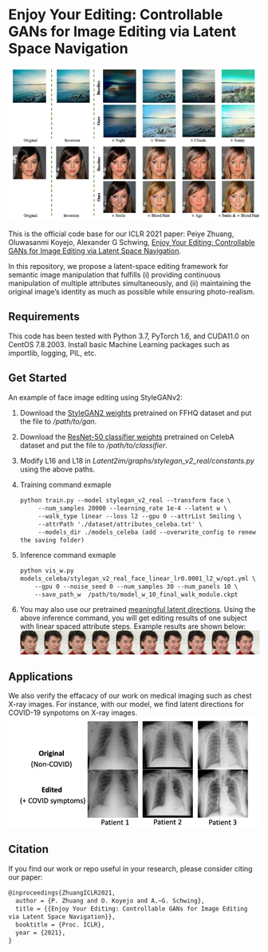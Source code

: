 # Enjoy Your Editing: Controllable GANs for Image Editing via Latent Space Navigation
![**Figure: Real image manipulation on scene (top two rows) and face (bottom two rows)**](figs/teasing.png)


This is the official code base for our ICLR 2021 paper: Peiye Zhuang, Oluwasanmi Koyejo, Alexander G Schwing, [Enjoy Your Editing: Controllable GANs for Image Editing via Latent Space Navigation](https://arxiv.org/abs/2102.01187). 

In this repository, we propose a latent-space editing framework for semantic image manipulation that fulfills (i) providing continuous manipulation of multiple attributes simultaneously, and (ii) maintaining the original image’s identity as much as possible while ensuring photo-realism.

## Requirements

This code has been tested with Python 3.7, PyTorch 1.6, and CUDA11.0 on CentOS 7.8.2003. Install basic Machine Learning packages such as importlib, logging, PIL, etc.

## Get Started 

An example of face image editing using StyleGANv2:

1. Download the [StyleGAN2 weights](https://drive.google.com/file/d/17Xwr6UBpdkXY70EMpEGJAEX_8QfFvL8-/view?usp=sharing) pretrained on FFHQ dataset and put the file to */path/to/gan*.

2. Download the [ResNet-50 classifier weights](https://drive.google.com/file/d/17Xwr6UBpdkXY70EMpEGJAEX_8QfFvL8-/view?usp=sharing) pretrained on CelebA dataset and put the file to */path/to/classifier*.

3. Modify L16 and L18 in *Latent2im/graphs/stylegan_v2_real/constants.py* using the above paths.


4. Training command exmaple
   
   ```
   python train.py --model stylegan_v2_real --transform face \
        --num_samples 20000 --learning_rate 1e-4 --latent w \
        --walk_type linear --loss l2 --gpu 0 --attrList Smiling \
        --attrPath './dataset/attributes_celeba.txt' \
        --models_dir ./models_celeba (add --overwrite_config to renew the saving folder)
   ```
    
5.  Inference command exmaple
    ```
    python vis_w.py models_celeba/stylegan_v2_real_face_linear_lr0.0001_l2_w/opt.yml \
        --gpu 0 --noise_seed 0 --num_samples 30 --num_panels 10 \
        --save_path_w  /path/to/model_w_10_final_walk_module.ckpt  
    ```
6. You may also use our pretrained [meaningful latent directions](https://drive.google.com/drive/folders/10bJN0aU7rU-tTxBRKKW7y9_kwRMXdaC1?usp=sharing). Using the above inference command, you will get editing results of one subject with linear spaced attribute steps. Example results are shown below:
  ![**Figure: Visual results of Smile editing **](figs/smile.png)

## Applications

We also verify the effacacy of our work on medical imaging such as chest X-ray images. For instance, with our model, we find latent directions for COVID-19 synpotoms on X-ray images.
![**Figure: Visual results of COVID-19 editing ** = 100x](figs/covid.png)


## Citation

If you find our work or repo useful in your research, please consider citing our paper:

```
@inproceedings{ZhuangICLR2021,
  author = {P. Zhuang and O. Koyejo and A.~G. Schwing},
  title = {{Enjoy Your Editing: Controllable GANs for Image Editing via Latent Space Navigation}},
  booktitle = {Proc. ICLR},
  year = {2021},
}
```
